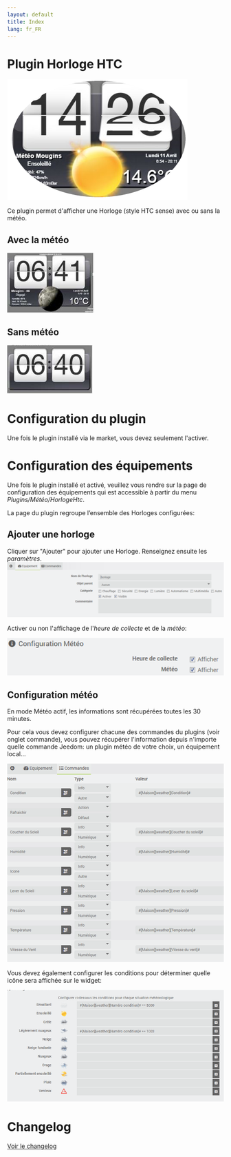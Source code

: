```yaml
---
layout: default
title: Index
lang: fr_FR
---
```


# Plugin Horloge HTC

![Horloge HTC](../images/horlogehtc.png "Horloge HTC")

Ce plugin permet d'afficher une Horloge (style HTC sense) avec ou sans la météo.

## Avec la météo

![Horloge avec météo](../images/HorlogeAvecMeteo.png "Horloge avec météo")

## Sans météo

![Horloge sans météo](../images/HorlogeSansMeteo.png "Horloge sans météo")

# Configuration du plugin

Une fois le plugin installé via le market, vous devez seulement l'activer.

# Configuration des équipements

Une fois le plugin installé et activé, veuillez vous rendre sur la page de configuration des équipements qui est accessible à partir du menu *Plugins/Météo/HorlogeHtc*.

La page du plugin regroupe l’ensemble des Horloges configurées:

## Ajouter une horloge

Cliquer sur "Ajouter" pour ajouter une Horloge. Renseignez ensuite les *paramètres*.
![Paramètres](../images/HorlogeHtc-General.png "Paramètres")

Activer ou non l'affichage de l'*heure de collecte* et de la *météo*:

![Options](../images/options.png "Options")

## Configuration météo

En mode Météo actif, les informations sont récupérées toutes les 30 minutes.

Pour cela vous devez configurer chacune des commandes du plugins (voir onglet commande), vous pouvez récupérer l'information depuis n'importe quelle commande Jeedom: un plugin météo de votre choix, un équipement local...

![commands](../images/commands.png "commands")

Vous devez également configurer les conditions pour déterminer quelle icône sera affichée sur le widget:

![conditions](../images/conditions.png "conditions")

# Changelog

[Voir le changelog]({{site.baseurl}}/#language#/changelog/)
